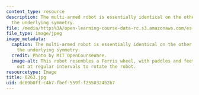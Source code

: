```yaml
---
content_type: resource
description: The multi-armed robot is essentially identical on the other side; note
  the underlying symmetry.
file: /media/https%3A/open-learning-course-data-rc.s3.amazonaws.com/es-293-lego-robotics-spring-2007/dc09b0ffc4b7fbef559ff2550324b2b7_0264.jpg
file_type: image/jpeg
image_metadata:
  caption: The multi-armed robot is essentially identical on the other side; note
    the underlying symmetry.
  credit: Photo by MIT OpenCourseWare.
  image-alt: This robot resembles a Ferris wheel, with paddles and feet extending
    out at regular intervals to rotate the robot.
resourcetype: Image
title: 0263.jpg
uid: dc09b0ff-c4b7-fbef-559f-f2550324b2b7
---
```

